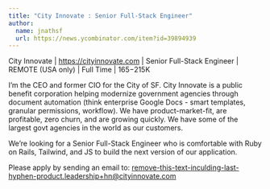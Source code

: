 ```yaml
---
title: "City Innovate : Senior Full-Stack Engineer"
author:
  name: jnathsf
  url: https://news.ycombinator.com/item?id=39894939
---
```

City Innovate | <a href="https:&#x2F;&#x2F;cityinnovate.com" rel="nofollow">https:&#x2F;&#x2F;cityinnovate.com</a> | Senior Full-Stack Engineer | REMOTE (USA only) | Full Time | $165-$215K

I’m the CEO and former CIO for the City of SF. City Innovate is a public benefit corporation helping modernize government agencies through document automation (think enterprise Google Docs - smart templates, granular permissions, workflow). We have product-market-fit, are profitable, zero churn, and are growing quickly. We have some of the largest govt agencies in the world as our customers.

We’re looking for a Senior Full-Stack Engineer who is comfortable with Ruby on Rails, Tailwind, and JS to build the next version of our application.

Please apply by sending an email to: remove-this-text-inculding-last-hyphen-product.leadership+hn@cityinnovate.com

